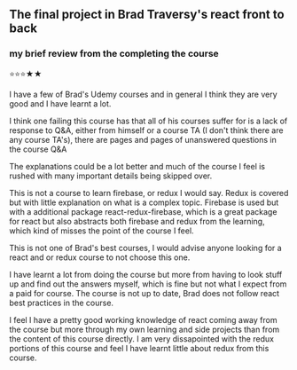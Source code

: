 ## The final project in Brad Traversy's react front to back

### my brief review from the completing the course

⭐⭐⭐★★

I have a few of Brad's Udemy courses and in general I think they are very good and I have learnt a lot.

I think one failing this course has that all of his courses suffer for is a lack of response to Q&A, either from himself or a course TA (I don't think there are any course TA's), there are pages and pages of unanswered questions in the course Q&A

The explanations could be a lot better and much of the course I feel is rushed with many important details being skipped over.

This is not a course to learn firebase, or redux I would say. Redux is covered but with little explanation on what is a complex topic. Firebase is used but with a additional package react-redux-firebase, which is a great package for react but also abstracts both firebase and redux from the learning, which kind of misses the point of the course I feel.

This is not one of Brad's best courses, I would advise anyone looking for a react and or redux course to not choose this one.

I have learnt a lot from doing the course but more from having to look stuff up and find out the answers myself, which is fine but not what I expect from a paid for course. The course is not up to date, Brad does not follow react best practices in the course.

I feel I have a pretty good working knowledge of react coming away from the course but more through my own learning and side projects than from the content of this course directly. I am very dissapointed with the redux portions of this course and feel I have learnt little about redux from this course.
